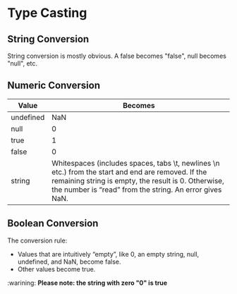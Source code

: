 # Type Casting

## String Conversion

String conversion is mostly obvious. A false becomes "false", null becomes "null", etc.

## Numeric Conversion

| Value | Becomes |
| ----------- | ----------- |
| undefined | NaN |
| null | 0 |
| true | 1 |
| false | 0 |
| string | Whitespaces (includes spaces, tabs \t, newlines \n etc.) from the start and end are removed. If the remaining string is empty, the result is 0. Otherwise, the number is “read” from the string. An error gives NaN. |

## Boolean Conversion

The conversion rule:

- Values that are intuitively “empty”, like 0, an empty string, null, undefined, and NaN, become false.
- Other values become true.

:warining: **Please note: the string with zero "0" is true**
